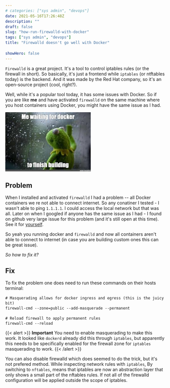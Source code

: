 ```yaml
---
# categories: ["sys admin", "devops"]
date: 2021-05-16T17:26:48Z
description: ""
draft: false
slug: "how-run-firewalld-with-docker"
tags: ["sys admin", "devops"]
title: "Firewalld doesn't go well with Docker"

showHero: false
---
```


`Firewalld` is a great project. It's a tool to control iptables rules (or the firewall in short). So basically, it's just a frontend while `iptables` (or ntftables today) is the backend. And it was made by the Red Hat company, so it's an open-source project (cool, right?).

Well, while it's a popular tool today, it has some issues with Docker. So if you are like **me** and have activated `firewalld` on the same machine where you host containers using Docker, you might have the same issue as I had.


![meme1](images/image01.jpg)

## Problem

When I installed and activated `firewalld` I had a problem -- all Docker containers we re not able to connect internet. So any conatiner I tested - I wasn't able to ping `1.1.1.1`. I could access the local network but that was all. Later on when I googled if anyone has the same issue as I had - I found on github very large issue for this problem (and it's still open at this time). See it for [yourself](https://github.com/firewalld/firewalld/issues/461).

So yeah you running docker and `firewalld` and now all containers aren't able to connect to internet (in case you are building custom ones this can be great issue).

_So how to fix it?_


## Fix

To fix the problem one does need to run these commands on their hosts terminal:

```
# Masquerading allows for docker ingress and egress (this is the juicy bit)
firewall-cmd --zone=public --add-masquerade --permanent

# Reload firewall to apply permanent rules
firewall-cmd --reload
```

{{< alert >}}
**Important** You need to enable masquerading to make this work. It looked like `dockerd` already did this through `iptables`, but apparently this needs to be specifically enabled for the firewall zone for `iptables` masquerading to work.
{{< /alert >}}

You can also disable firewalld which does seemed to do the trick, but it's not prefered method. While inspecting network rules with `iptables`, By switching to `nftables`, means that iptables are now an abstraction layer that only shows a small part of the nftables rules. If not all of the firewalld configuration will be applied outside the scope of iptables.
